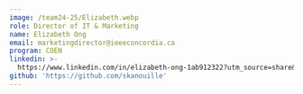 ```yaml
---
image: /team24-25/Elizabeth.webp
role: Director of IT & Marketing
name: Elizabeth Ong
email: marketingdirector@ieeeconcordia.ca
program: COEN
linkedin: >-
  https://www.linkedin.com/in/elizabeth-ong-1ab912322?utm_source=share&utm_campaign=share_via&utm_content=profile&utm_medium=ios_app
github: 'https://github.com/skanouille'
---
```


